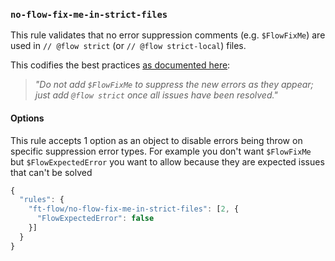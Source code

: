 ### `no-flow-fix-me-in-strict-files`

This rule validates that no error suppression comments (e.g. `$FlowFixMe`) are used in `// @flow strict` (or `// @flow strict-local`) files.

This codifies the best practices [as documented here](https://flow.org/en/docs/strict/#toc-adoption):

> _"Do not add `$FlowFixMe` to suppress the new errors as they appear; just add `@flow strict` once all issues have been resolved."_
#### Options

This rule accepts 1 option as an object to disable errors being throw on specific suppression error types. For example you don't want `$FlowFixMe` but `$FlowExpectedError` you want to allow because they are expected issues that can't be solved

```js
{
  "rules": {
    "ft-flow/no-flow-fix-me-in-strict-files": [2, {
      "FlowExpectedError": false
    }]
  }
}
```

<!-- assertions noFlowFixMeInStrictFiles -->
